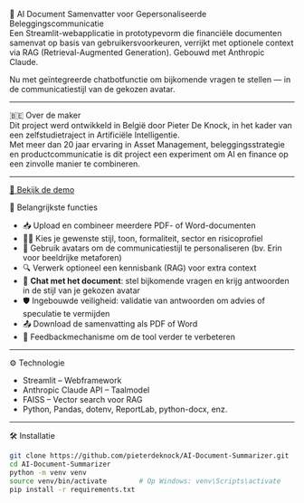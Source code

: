 📄 AI Document Samenvatter voor Gepersonaliseerde Beleggingscommunicatie  
Een Streamlit-webapplicatie in prototypevorm die financiële documenten samenvat op basis van gebruikersvoorkeuren, verrijkt met optionele context via RAG (Retrieval-Augmented Generation). Gebouwd met Anthropic Claude.

Nu met geïntegreerde chatbotfunctie om bijkomende vragen te stellen — in de communicatiestijl van de gekozen avatar.

---

🇧🇪 Over de maker  
Dit project werd ontwikkeld in België door Pieter De Knock, in het kader van een zelfstudietraject in Artificiële Intelligentie.  
Met meer dan 20 jaar ervaring in Asset Management, beleggingsstrategie en productcommunicatie is dit project een experiment om AI en finance op een zinvolle manier te combineren.

---
[🎥 Bekijk de demo](https://www.loom.com/share/jouw-video-link)

🚀 Belangrijkste functies
- 📥 Upload en combineer meerdere PDF- of Word-documenten  
- 🧑‍💼 Kies je gewenste stijl, toon, formaliteit, sector en risicoprofiel  
- 🧠 Gebruik avatars om de communicatiestijl te personaliseren (bv. Erin voor beeldrijke metaforen)  
- 🔍 Verwerk optioneel een kennisbank (RAG) voor extra context  
- 💬 **Chat met het document**: stel bijkomende vragen en krijg antwoorden in de stijl van je gekozen avatar  
- 🛡️ Ingebouwde veiligheid: validatie van antwoorden om advies of speculatie te vermijden  
- 📤 Download de samenvatting als PDF of Word  
- 💬 Feedbackmechanisme om de tool verder te verbeteren

---

⚙️ Technologie
- Streamlit – Webframework  
- Anthropic Claude API – Taalmodel  
- FAISS – Vector search voor RAG  
- Python, Pandas, dotenv, ReportLab, python-docx, enz.

---

🛠 Installatie

```bash
git clone https://github.com/pieterdeknock/AI-Document-Summarizer.git
cd AI-Document-Summarizer
python -m venv venv
source venv/bin/activate        # Op Windows: venv\Scripts\activate
pip install -r requirements.txt



